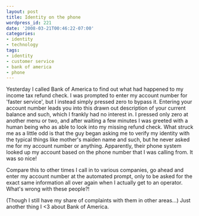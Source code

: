 ```yaml
---
layout: post
title: Identity on the phone
wordpress_id: 221
date: '2008-03-21T00:46:22-07:00'
categories:
- identity
- technology
tags:
- identity
- customer service
- bank of america
- phone
---
```

Yesterday I called Bank of America to find out what had happened to my income tax refund check.  I was prompted to enter my account number for 'faster service', but I instead simply pressed zero to bypass it.  Entering your account number leads you into this drawn out description of your current balance and such, which I frankly had no interest in.  I pressed only zero at another menu or two, and after waiting a few minutes I was greeted with a human being who as able to look into my missing refund check.  What struck me as a little odd is that the guy began asking me to verify my identity with the typical things like mother's maiden name and such, but he never asked me for my account number or anything.  Apparently, their phone system looked up my account based on the phone number that I was calling from.  It was so nice!

Compare this to other times I call in to various companies, go ahead and enter my account number at the automated prompt, only to be asked for the exact same information all over again when I actually get to an operator.  What's wrong with these people?!

(Though I still have my share of complaints with them in other areas...) Just another thing I <3 about Bank of America.
